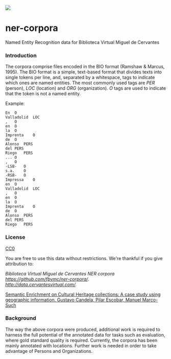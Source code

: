 <a href="http://data.cervantesvirtual.com/"><img src=http://data.cervantesvirtual.com/blog/wp-content/uploads/2017/05/fbvmc.png></a> 


# ner-corpora
Named Entity Recognition data for Biblioteca Virtual Miguel de Cervantes

### Introduction
The corpora comprise files encoded in the BIO format (Ramshaw & Marcus, 1995). The BIO format is a simple, text-based format that divides texts into single tokens per line, and, separated by a whitespace, tags to indicate which ones are named entities. The most commonly used tags are *PER* (person), *LOC* (location) and *ORG* (organization). *O* tags are used to indicate that the token is not a named entity.

Example:
```
En	O
Valladolid	LOC
,	O
en	O
la	O
Imprenta	O
de	O
Alonso	PERS
del	PERS
Riego	PERS
...	O
,	O
-LSB-	O
s.a.	O
-RSB-	O
Impressa	O
en	O
Valladolid	LOC
,	O
en	O
la	O
Imprenta	O
de	O
Alonso	PERS
del	PERS
Riego	PERS
```

### License
[CC0](https://creativecommons.org/publicdomain/zero/1.0/)

You are free to use this data without restrictions. We're thankful if you give attribution to:

*Biblioteca Virtual Miguel de Cervantes NER corpora*   
*https://github.com/fbvmc/ner-corpora/.*  
*http://data.cervantesvirtual.com/.*

[Semantic Enrichment on Cultural Heritage collections: A case study using geographic information. Gustavo Candela, Pilar Escobar, Manuel Marco-Such](http://dl.acm.org/citation.cfm?doid=3078081.3078090)

### Background
The way the above corpora were produced, additional work is required to harness the full potential of the annotated data for tasks such as evaluation, where gold standard quality is required. 
Currently, the corpora has been mainly annotated with locations. Further work is needed in order to take advantage of Persons and Organizations.

